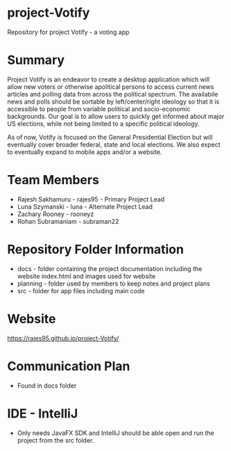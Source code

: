 # project-Votify
Repository for project Votify - a voting app
# Summary
Project Votify is an endeavor to create a desktop application which will allow new voters or otherwise apolitical persons to access current news articles and polling data from across the political spectrum. The availabile news and polls should be sortable by left/center/right ideology so that it is accessible to people from variable political and socio-economic backgrounds. Our goal is to allow users to quickly get informed about major US elections, while not being limited to a specific political ideology. 

As of now, Votify is focused on the General Presidential Election but will eventually cover broader federal, state and local elections. We also expect to eventually expand to mobile apps and/or a website.
# Team Members
* Rajesh Sakhamuru - rajes95 - Primary Project Lead
* Luna Szymanski - luna - Alternate Project Lead
* Zachary Rooney - rooneyz
* Rohan Subramaniam - subraman22
# Repository Folder Information
* docs - folder containing the project documentation including the website index.html and images used for website
* planning - folder used by members to keep notes and project plans
* src - folder for app files including main code
# Website
https://rajes95.github.io/project-Votify/
# Communication Plan
* Found in docs folder
# IDE - IntelliJ
* Only needs JavaFX SDK and IntelliJ should be able open and run the project from the src folder.
